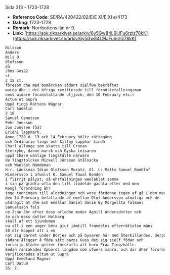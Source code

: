 Sida 313 - 1723-1728

- **Reference Code**: SE/RA/420422/02/E/E XI/E XI e/4173
- **Dating**: 1723-1728
- **Remark**: Norrbottens län nr 9.
- **Link**: [https://sok.riksarkivet.se/arkiv/6y5Gw84L9IJFu6rzlz78kK](https://sok.riksarkivet.se/arkiv/6y5Gw84L9IJFu6rzlz78kK)

```txt linenums="1"
Nilsson
Anders
Nils O.
Olofsson
då
Jöns Gos22
st.
3 15 st.
föresom dhe med bomärcken sådant sielfwa bekräftat
warda dhe i det öfriga remitterade till förnöttefallningzman
nens widare föranstaltande utjjock, den 10 February etc:r
Actum ut Supra
Uppå tings Rättens Wägnar.
Carl Sadelin
2 18
Samuel Cemetson
Pehr Jonsson
Jon Jonssen fååt
Erieni lappmark.
Anno 1728 d. 13 och 14 February höltz rättegång
och Ordinarie tings och Sillny Lapphar Lindh
Charl allmoge som skatta till Cronan
Sterryke, danne marck och Ryska Leisaren
uppå Chare wanlige tingställe närwaro
de Tingztolcken Mickell Jönsson Stålnacka
och Wanlöst Nämdeman
H:r. Länssman Idian Olofsson Moratz. Gl. L: Matts Samuel BonOlof
Hindersson i afwalst K. Samuel Tawal Bonden
i flirrit pålyst, så ehrfallningen weelaklat samma
i sin på grädra ofta den till lindelde gachta efter med men
Kongl förordning ähr
inge tunningen till alordningen och wore fördenne ingen af gå i dom med alles
den 14 February befallande af emellan Olof Andersson afmäliga och de
utdragit at dhe och emellan Daniel danie By Morgellta falmuel
Samuelsson fals
ne 2:ne åhr efter dess afledne meder Agnill Andersdotter och
to och dess dotter Holberg
skall af ett Sjundomen
nu all i een unger böra giut jämtill framdeles efterrättelse mäns
30 dlr koppmt att i en
nat sig barnet under Börjes och på byxaren här med återkillandes, derpå 1119 dels
sådane åligger å föda sitt barns Guss det sig sielf födan och
torsäija kläder gitter förskaffa att huru Eraa Tingzhålle.
Sedan ransakades Upbördz längdom som öfwers mähra, och där dher förordningarne
Verificerades altum ut Supra
Uppå Emedland Magnar
Carl Datum
SS: 7.
```
